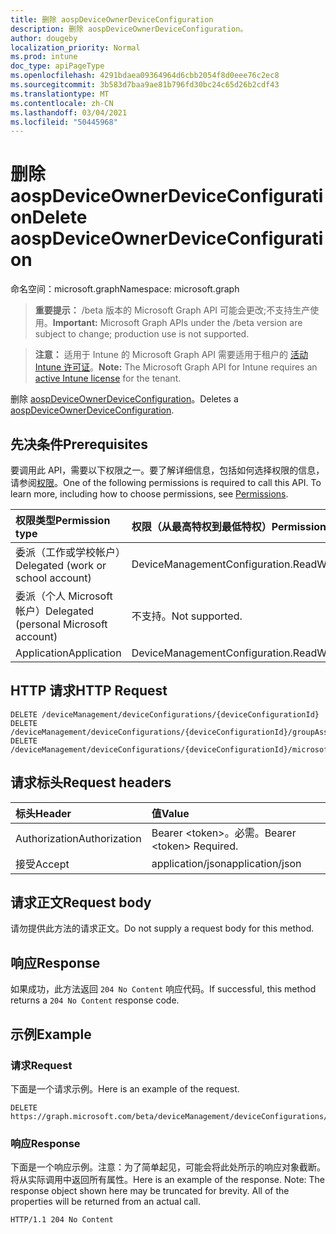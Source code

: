 ```yaml
---
title: 删除 aospDeviceOwnerDeviceConfiguration
description: 删除 aospDeviceOwnerDeviceConfiguration。
author: dougeby
localization_priority: Normal
ms.prod: intune
doc_type: apiPageType
ms.openlocfilehash: 4291bdaea09364964d6cbb2054f8d0eee76c2ec8
ms.sourcegitcommit: 3b583d7baa9ae81b796fd30bc24c65d26b2cdf43
ms.translationtype: MT
ms.contentlocale: zh-CN
ms.lasthandoff: 03/04/2021
ms.locfileid: "50445968"
---
```

# <a name="delete-aospdeviceownerdeviceconfiguration"></a><span data-ttu-id="9baba-103">删除 aospDeviceOwnerDeviceConfiguration</span><span class="sxs-lookup"><span data-stu-id="9baba-103">Delete aospDeviceOwnerDeviceConfiguration</span></span>

<span data-ttu-id="9baba-104">命名空间：microsoft.graph</span><span class="sxs-lookup"><span data-stu-id="9baba-104">Namespace: microsoft.graph</span></span>

> <span data-ttu-id="9baba-105">**重要提示：** /beta 版本的 Microsoft Graph API 可能会更改;不支持生产使用。</span><span class="sxs-lookup"><span data-stu-id="9baba-105">**Important:** Microsoft Graph APIs under the /beta version are subject to change; production use is not supported.</span></span>

> <span data-ttu-id="9baba-106">**注意：** 适用于 Intune 的 Microsoft Graph API 需要适用于租户的 [活动 Intune 许可证](https://go.microsoft.com/fwlink/?linkid=839381)。</span><span class="sxs-lookup"><span data-stu-id="9baba-106">**Note:** The Microsoft Graph API for Intune requires an [active Intune license](https://go.microsoft.com/fwlink/?linkid=839381) for the tenant.</span></span>

<span data-ttu-id="9baba-107">删除 [aospDeviceOwnerDeviceConfiguration](../resources/intune-deviceconfig-aospdeviceownerdeviceconfiguration.md)。</span><span class="sxs-lookup"><span data-stu-id="9baba-107">Deletes a [aospDeviceOwnerDeviceConfiguration](../resources/intune-deviceconfig-aospdeviceownerdeviceconfiguration.md).</span></span>

## <a name="prerequisites"></a><span data-ttu-id="9baba-108">先决条件</span><span class="sxs-lookup"><span data-stu-id="9baba-108">Prerequisites</span></span>
<span data-ttu-id="9baba-p101">要调用此 API，需要以下权限之一。要了解详细信息，包括如何选择权限的信息，请参阅[权限](/graph/permissions-reference)。</span><span class="sxs-lookup"><span data-stu-id="9baba-p101">One of the following permissions is required to call this API. To learn more, including how to choose permissions, see [Permissions](/graph/permissions-reference).</span></span>

|<span data-ttu-id="9baba-111">权限类型</span><span class="sxs-lookup"><span data-stu-id="9baba-111">Permission type</span></span>|<span data-ttu-id="9baba-112">权限（从最高特权到最低特权）</span><span class="sxs-lookup"><span data-stu-id="9baba-112">Permissions (from most to least privileged)</span></span>|
|:---|:---|
|<span data-ttu-id="9baba-113">委派（工作或学校帐户）</span><span class="sxs-lookup"><span data-stu-id="9baba-113">Delegated (work or school account)</span></span>|<span data-ttu-id="9baba-114">DeviceManagementConfiguration.ReadWrite.All</span><span class="sxs-lookup"><span data-stu-id="9baba-114">DeviceManagementConfiguration.ReadWrite.All</span></span>|
|<span data-ttu-id="9baba-115">委派（个人 Microsoft 帐户）</span><span class="sxs-lookup"><span data-stu-id="9baba-115">Delegated (personal Microsoft account)</span></span>|<span data-ttu-id="9baba-116">不支持。</span><span class="sxs-lookup"><span data-stu-id="9baba-116">Not supported.</span></span>|
|<span data-ttu-id="9baba-117">Application</span><span class="sxs-lookup"><span data-stu-id="9baba-117">Application</span></span>|<span data-ttu-id="9baba-118">DeviceManagementConfiguration.ReadWrite.All</span><span class="sxs-lookup"><span data-stu-id="9baba-118">DeviceManagementConfiguration.ReadWrite.All</span></span>|

## <a name="http-request"></a><span data-ttu-id="9baba-119">HTTP 请求</span><span class="sxs-lookup"><span data-stu-id="9baba-119">HTTP Request</span></span>
<!-- {
  "blockType": "ignored"
}
-->
``` http
DELETE /deviceManagement/deviceConfigurations/{deviceConfigurationId}
DELETE /deviceManagement/deviceConfigurations/{deviceConfigurationId}/groupAssignments/{deviceConfigurationGroupAssignmentId}/deviceConfiguration
DELETE /deviceManagement/deviceConfigurations/{deviceConfigurationId}/microsoft.graph.windowsDomainJoinConfiguration/networkAccessConfigurations/{deviceConfigurationId}
```

## <a name="request-headers"></a><span data-ttu-id="9baba-120">请求标头</span><span class="sxs-lookup"><span data-stu-id="9baba-120">Request headers</span></span>
|<span data-ttu-id="9baba-121">标头</span><span class="sxs-lookup"><span data-stu-id="9baba-121">Header</span></span>|<span data-ttu-id="9baba-122">值</span><span class="sxs-lookup"><span data-stu-id="9baba-122">Value</span></span>|
|:---|:---|
|<span data-ttu-id="9baba-123">Authorization</span><span class="sxs-lookup"><span data-stu-id="9baba-123">Authorization</span></span>|<span data-ttu-id="9baba-124">Bearer &lt;token&gt;。必需。</span><span class="sxs-lookup"><span data-stu-id="9baba-124">Bearer &lt;token&gt; Required.</span></span>|
|<span data-ttu-id="9baba-125">接受</span><span class="sxs-lookup"><span data-stu-id="9baba-125">Accept</span></span>|<span data-ttu-id="9baba-126">application/json</span><span class="sxs-lookup"><span data-stu-id="9baba-126">application/json</span></span>|

## <a name="request-body"></a><span data-ttu-id="9baba-127">请求正文</span><span class="sxs-lookup"><span data-stu-id="9baba-127">Request body</span></span>
<span data-ttu-id="9baba-128">请勿提供此方法的请求正文。</span><span class="sxs-lookup"><span data-stu-id="9baba-128">Do not supply a request body for this method.</span></span>

## <a name="response"></a><span data-ttu-id="9baba-129">响应</span><span class="sxs-lookup"><span data-stu-id="9baba-129">Response</span></span>
<span data-ttu-id="9baba-130">如果成功，此方法返回 `204 No Content` 响应代码。</span><span class="sxs-lookup"><span data-stu-id="9baba-130">If successful, this method returns a `204 No Content` response code.</span></span>

## <a name="example"></a><span data-ttu-id="9baba-131">示例</span><span class="sxs-lookup"><span data-stu-id="9baba-131">Example</span></span>

### <a name="request"></a><span data-ttu-id="9baba-132">请求</span><span class="sxs-lookup"><span data-stu-id="9baba-132">Request</span></span>
<span data-ttu-id="9baba-133">下面是一个请求示例。</span><span class="sxs-lookup"><span data-stu-id="9baba-133">Here is an example of the request.</span></span>
``` http
DELETE https://graph.microsoft.com/beta/deviceManagement/deviceConfigurations/{deviceConfigurationId}
```

### <a name="response"></a><span data-ttu-id="9baba-134">响应</span><span class="sxs-lookup"><span data-stu-id="9baba-134">Response</span></span>
<span data-ttu-id="9baba-p102">下面是一个响应示例。注意：为了简单起见，可能会将此处所示的响应对象截断。将从实际调用中返回所有属性。</span><span class="sxs-lookup"><span data-stu-id="9baba-p102">Here is an example of the response. Note: The response object shown here may be truncated for brevity. All of the properties will be returned from an actual call.</span></span>
``` http
HTTP/1.1 204 No Content
```




